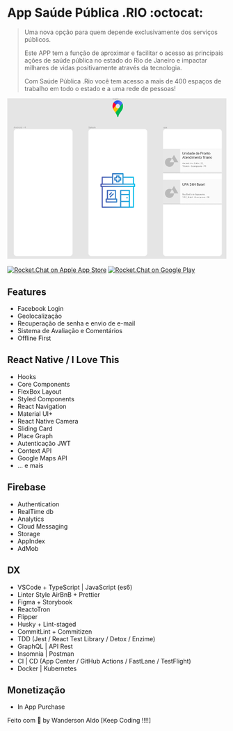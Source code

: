 # App Saúde Pública .RIO :octocat:
>
> Uma nova opção para quem depende exclusivamente dos serviços públicos.
>
> Este APP tem a função de aproximar e facilitar o acesso as principais ações de saúde pública no estado do Rio de Janeiro e impactar milhares de vidas positivamente através da tecnologia.
>
> Com Saúde Pública .Rio você tem acesso a mais de 400 espaços de trabalho em todo o estado e a uma rede de pessoas!

![App Demo](/src/assets/app_rio-saude.png "App Demo")

[![Rocket.Chat on Apple App Store](https://user-images.githubusercontent.com/551004/29770691-a2082ff4-8bc6-11e7-89a6-964cd405ea8e.png)](https://itunes.apple.com/us/app/rocket-chat/id1148741252?mt=8)
[![Rocket.Chat on Google Play](https://user-images.githubusercontent.com/551004/29770692-a20975c6-8bc6-11e7-8ab0-1cde275496e0.png)](https://play.google.com/store/apps/details?id=chat.rocket.android)

## Features

+ Facebook Login
+ Geolocalização
+ Recuperação de senha e envio de e-mail
+ Sistema de Avaliação e Comentários
+ Offline First

## React Native / I Love This

+ Hooks
+ Core Components
+ FlexBox Layout
+ Styled Components
+ React Navigation
+ Material UI+
+ React Native Camera
+ Sliding Card
+ Place Graph
+ Autenticação JWT
+ Context API
+ Google Maps API
+ ... e mais

## Firebase

+ Authentication
+ RealTime db
+ Analytics
+ Cloud Messaging
+ Storage
+ AppIndex
+ AdMob

## DX

+ VSCode + TypeScript | JavaScript (es6)
+ Linter Style AirBnB + Prettier
+ Figma + Storybook
+ ReactoTron
+ Flipper
+ Husky + Lint-staged
+ CommitLint + Commitizen
+ TDD (Jest / React Test Library / Detox / Enzime)
+ GraphQL | API Rest
+ Insomnia | Postman
+ CI | CD (App Center / GitHub Actions / FastLane / TestFlight)
+ Docker | Kubernetes

## Monetização

+ In App Purchase

Feito com 💖 by Wanderson Aldo [Keep Coding !!!!]
